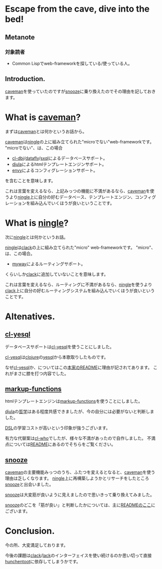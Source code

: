 # Escape from the cave, dive into the bed!
## Metanote
### 対象読者
* Common Lispでweb-frameworkを探している/使っている人。

## Introduction.
[caveman]を使っていたのですが[snooze]に乗り換えたのでその理由を記しておきます。

# What is [caveman]?
まずは[caveman]とは何かというお話から。

[caveman]は[ningle]の上に組み立てられた"microでない"web-frameworkです。
"microでない"、は、この場合

* [cl-dbi]/[datafly]/[sxql]によるデータベースサポート。
* [djula]によるhtmlテンプレートエンジンサポート。
* [envy]によるコンフィグレーションサポート。

を含むことを意味します。

これは言葉を変えるなら、上記みっつの機能に不満があるなら、[caveman]を使うより[ningle]上に自分の好むデータベース、テンプレートエンジン、コンフィグレーションを組み込んでいくほうが良いということです。

# What is [ningle]?
次に[ningle]とは何かというお話。

[ningle]は[clack]の上に組み立てられた"micro" web-frameworkです。
"micro"、は、この場合。

* [myway]によるルーティングサポート。

くらいしか[clack]に追加していないことを意味します。

これは言葉を変えるなら、ルーティングに不満があるなら、[ningle]を使うより[clack]上に自分の好むルーティングシステムを組み込んでいくほうが良いということです。

# Altenatives.
## [cl-yesql]
データベースサポートは[cl-yesql]を使うことにしました。

[cl-yesql]は[clojure]の[yesql]から本歌取りしたものです。

なぜ[cl-yesql]か、についてはこの[本家のREADME][yesql-rationale]に理由が記されてあります。
これがまさに膝を打つ内容でした。

## [markup-functions]
htmlテンプレートエンジンは[markup-functions]を使うことにしました。

[djula]の[哲学][djula-philosophy]はある程度共感できましたが、今の自分には必要がないと判断しました。

[DSL]の学習コストが高いという印象が強うございます。

有力な代替案は[cl-who]でしたが、様々な不満があったので自作しました。
不満点については[README][markup-functions]にあるのでそちらをご覧ください。

## [snooze]

[caveman]の主要機能みっつのうち、ふたつを変えるとなると、[caveman]を使う理由は乏しくなります。
[ningle]上に再構築しようかとリサーチをしたところ[snooze]と出会いました。

[snooze]は大変筋が良いように見えましたので思いきって乗り換えてみました。

[snooze]のどこを「筋が良い」と判断したかについては、主に[READMEのここ][snooze-rationale]にございます。

# Conclusion.
今の所、大変満足しております。

今後の課題は[clack]/[lack]のインターフェイスを使い続けるのか思い切って直接[hunchentoot]に依存してしまうかです。

<!-- Links -->

[caveman]:https://github.com/fukamachi/caveman
[snooze]:https://github.com/joaotavora/snooze
[ningle]:https://github.com/fukamachi/ningle
[cl-dbi]:https://github.com/fukamachi/cl-dbi
[datafly]:https://github.com/fukamachi/datafly
[sxql]:https://github.com/fukamachi/sxql
[djula]:https://github.com/mmontone/djula
[envy]:https://github.com/fukamachi/envy
[clack]:https://github.com/fukamachi/clack
[myway]:https://github.com/fukamachi/myway/
[cl-yesql]:https://github.com/ruricolist/cl-yesql
[clojure]:https://clojure.org/
[yesql]:https://github.com/krisajenkins/yesql
[yesql-rationale]:https://github.com/krisajenkins/yesql#rationale
[markup-functions]:https://github.com/hyotang666/markup-functions
[djula-philosophy]:https://mmontone.github.io/djula/djula/Introduction.html#Introduction
[DSL]:https://ja.wikipedia.org/wiki/%E3%83%89%E3%83%A1%E3%82%A4%E3%83%B3%E5%9B%BA%E6%9C%89%E8%A8%80%E8%AA%9E
[cl-who]:https://edicl.github.io/cl-who/
[snooze-rationale]:https://github.com/joaotavora/snooze#rationale
[lack]:https://github.com/fukamachi/lack
[hunchentoot]:https://github.com/edicl/hunchentoot
